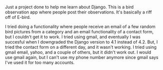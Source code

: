 Just a project done to help me learn about Django. This is a bird observation app where people post their observations. It's basically a riff off of E-bird.

I tried doing a functionality where people receive an email of a few random bird pictures from a category and an email functionality of a contact form, but I couldn't get it to work. I tried using gmail, and eventually I was succesful when I downgraded the Django version to 4.1 instead of 4.2. But, I tried the contact form on a different day, and it wasn't working. I tried using gmail email, yahoo, and a couple of others, but it didn't work out. I would use gmail again, but I can't use my phone number anymore since gmail says I've used it for too many accounts. 

